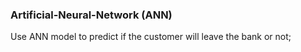 ### Artificial-Neural-Network (ANN)
 Use ANN model to predict if the customer will leave the bank or not;
